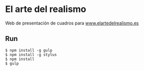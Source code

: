 # El arte del realismo #

Web de presentación de cuadros para www.elartedelrealismo.es

## Run ##
```
$ npm install -g gulp
$ npm install -g stylus
$ npm install
$ gulp
```
